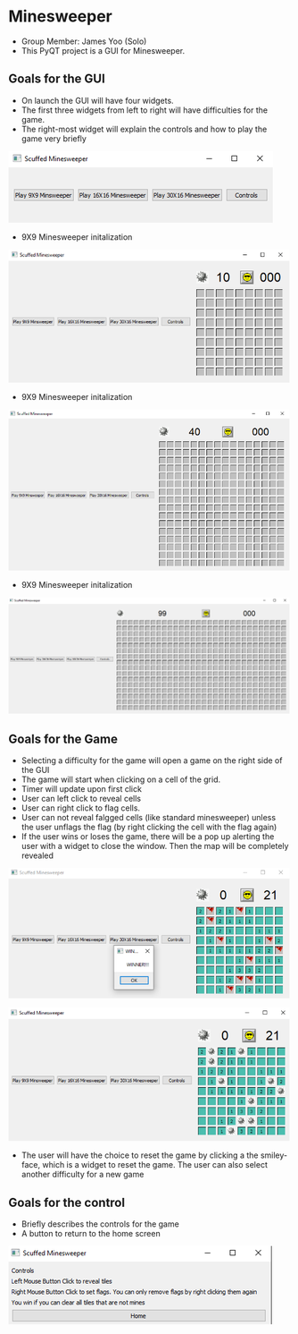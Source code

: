 # Minesweeper
* Group Member: James Yoo (Solo)
* This PyQT project is a GUI for Minesweeper.

## Goals for the GUI
* On launch the GUI will have four widgets.
* The first three widgets from left to right will have difficulties for the game. 
* The right-most widget will explain the controls and how to play the game very briefly

![](https://github.com/jamyooes/Minesweeper/blob/docs/readmeImages/home.PNG)

* 9X9 Minesweeper initalization

![](https://github.com/jamyooes/Minesweeper/blob/docs/readmeImages/easy.PNG)

* 9X9 Minesweeper initalization

![](https://github.com/jamyooes/Minesweeper/blob/docs/readmeImages/medium.PNG)

* 9X9 Minesweeper initalization

![](https://github.com/jamyooes/Minesweeper/blob/docs/readmeImages/hard.PNG)


## Goals for the Game
* Selecting a difficulty for the game will open a game on the right side of the GUI
* The game will start when clicking on a cell of the grid.
* Timer will update upon first click 
* User can left click to reveal cells
* User can right click to flag cells. 
* User can not reveal falgged cells (like standard minesweeper) unless the user unflags the flag (by right clicking the cell  with the flag again)
* If the user wins or loses the game, there will be a pop up alerting the user with a widget to close the window. Then the map 
will be completely revealed

![](https://github.com/jamyooes/Minesweeper/blob/docs/readmeImages/winScreen.PNG)

![](https://github.com/jamyooes/Minesweeper/blob/docs/readmeImages/reveal.PNG)

* The user will have the choice to reset the game by clicking a the smiley-face, which is a widget to reset the game. The user can also 
select another difficulty for a new game

## Goals for the control
* Briefly describes the controls for the game 
* A button to return to the home screen

![](https://github.com/jamyooes/Minesweeper/blob/docs/readmeImages/controls.PNG)
